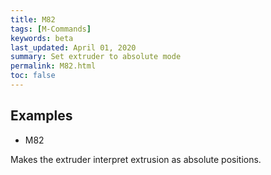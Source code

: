 ```yaml
---
title: M82
tags: [M-Commands] 
keywords: beta 
last_updated: April 01, 2020 
summary: Set extruder to absolute mode 
permalink: M82.html
toc: false 
---
```



## Examples

* M82

Makes the extruder interpret extrusion as absolute positions.

